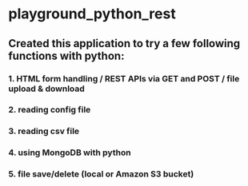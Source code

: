# playground_python_rest
## Created this application to try a few following functions with python:
### 1. HTML form handling / REST APIs via GET and POST / file upload & download 
### 2. reading config file
### 3. reading csv file
### 4. using MongoDB with python
### 5. file save/delete (local or Amazon S3 bucket)